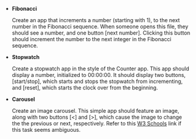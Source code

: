 * __Fibonacci__

   Create an app that increments a number (starting with 1), to the next number in the Fibonacci sequence. When someone opens this file, they should see a number, and one button  [next number]. Clicking this button should increment the number to the next integer in the Fibonacci sequence.  


* __Stopwatch__

   Create a stopwatch app in the style of the Counter app. This app should display a number, initialized to 00:00:00. It should display two buttons, [start/stop], which starts and stops the stopwatch from incrementing, and [reset], which starts the clock over from the beginning. 


* __Carousel__

   Create an image carousel. This simple app should feature an image, along with two buttons [<] and [>], which cause the image to change the the previous or next, respectively. Refer to this [W3 Schools](https://www.w3schools.com/howto/howto_js_slideshow.asp) link if this task seems ambiguous. 
 
